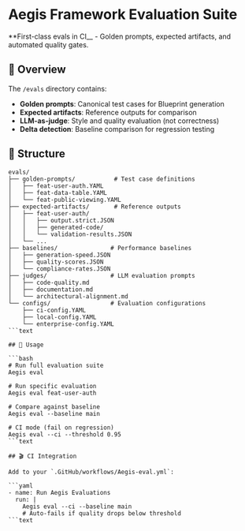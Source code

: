# Aegis Framework Evaluation Suite

**First-class evals in CI__ - Golden prompts, expected artifacts, and automated quality gates.

## 🎯 Overview

The `/evals` directory contains:

- __Golden prompts__: Canonical test cases for Blueprint generation
- __Expected artifacts__: Reference outputs for comparison
- __LLM-as-judge__: Style and quality evaluation (not correctness)
- __Delta detection__: Baseline comparison for regression testing

## 📁 Structure

```text
evals/
├── golden-prompts/           # Test case definitions
│   ├── feat-user-auth.YAML
│   ├── feat-data-table.YAML
│   └── feat-public-viewing.YAML
├── expected-artifacts/       # Reference outputs
│   ├── feat-user-auth/
│   │   ├── output.strict.JSON
│   │   ├── generated-code/
│   │   └── validation-results.JSON
│   └── ...
├── baselines/               # Performance baselines
│   ├── generation-speed.JSON
│   ├── quality-scores.JSON
│   └── compliance-rates.JSON
├── judges/                  # LLM evaluation prompts
│   ├── code-quality.md
│   ├── documentation.md
│   └── architectural-alignment.md
└── configs/                 # Evaluation configurations
    ├── ci-config.YAML
    ├── local-config.YAML
    └── enterprise-config.YAML
```text

## 🚀 Usage

```bash
# Run full evaluation suite
Aegis eval

# Run specific evaluation
Aegis eval feat-user-auth

# Compare against baseline
Aegis eval --baseline main

# CI mode (fail on regression)
Aegis eval --ci --threshold 0.95
```text

## 🎬 CI Integration

Add to your `.GitHub/workflows/Aegis-eval.yml`:

```yaml
- name: Run Aegis Evaluations
  run: |
    Aegis eval --ci --baseline main
    # Auto-fails if quality drops below threshold
```text
